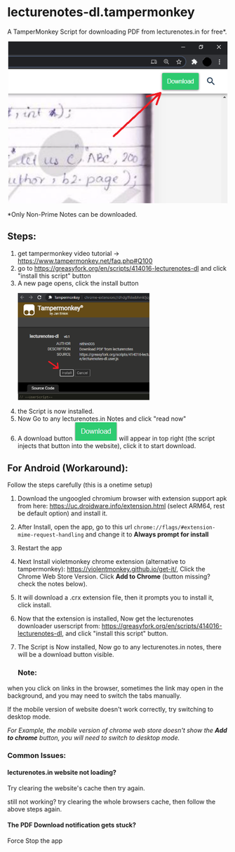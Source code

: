 # lecturenotes-dl.tampermonkey
A TamperMonkey Script for downloading PDF from lecturenotes.in for free*.


<p align="center">
    <img src="./assets/1.png" width="500" />
</p>
*Only Non-Prime Notes can be downloaded.

## Steps:

1. get tampermonkey video tutorial -> https://www.tampermonkey.net/faq.php#Q100
1. go to https://greasyfork.org/en/scripts/414016-lecturenotes-dl and click "install this script" button
1. A new page opens, click the install button<p align="left" > <img src="./assets/2.png" width="300" /></p>
1. the Script is now installed. 
1. Now Go to any lecturenotes.in Notes and click "read now" 
1. A download button <span align="left"> <img src="./assets/3.png" /></span> will appear in top right (the script injects that button into the website), click it to start download.

## For Android (Workaround):

Follow the steps carefully (this is a onetime setup)

1. Download the ungoogled chromium browser with extension support apk from here: https://uc.droidware.info/extension.html (select ARM64, rest be default option) and install it.

2. After Install, open the app, go to this url `chrome://flags/#extension-mime-request-handling` and change it to **Always prompt for install**

3. Restart the app

4. Next Install violetmonkey chrome extension (alternative to tampermonkey): https://violentmonkey.github.io/get-it/, Click the Chrome Web Store Version. Click **Add to Chrome** (button missing? check the notes below).

5. It will download a .crx extension file, then it prompts you to install it, click install.

6. Now that the extension is installed, Now get the lecturenotes downloader userscript from: https://greasyfork.org/en/scripts/414016-lecturenotes-dl, and click "install this script" button.

7. The Script is Now installed, Now go to any lecturenotes.in notes, there will be a download button visible.

   ### Note:

when you click on links in the browser, sometimes the link may open in the background, and you may need to switch the tabs manually.

If the mobile version of website doesn't work correctly, try switching to desktop mode. 

*For Example, the mobile version of chrome web store doesn't show the **Add to chrome** button, you will need to switch to desktop mode.*

### 	Common Issues:

#### lecturenotes.in website not loading?

Try clearing the website's cache then try again. 

still not working? try clearing the whole browsers cache, then follow the above steps again.

#### The PDF Download notification gets stuck?

Force Stop the app

